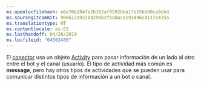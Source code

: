 ```yaml
---
ms.openlocfilehash: e6e76b284fe2b382af0592bba17e15b3d0ca9cbd
ms.sourcegitcommit: 980612a922b8290b2faadaca193496c4117e415a
ms.translationtype: HT
ms.contentlocale: es-ES
ms.lasthandoff: 04/26/2019
ms.locfileid: "64563436"
---
```

El [conector](~/dotnet/bot-builder-dotnet-concepts.md#connector) usa un objeto <a href="https://docs.botframework.com/en-us/csharp/builder/sdkreference/dc/d2f/class_microsoft_1_1_bot_1_1_connector_1_1_activity.html" target="_blank">Activity</a> para pasar información de un lado al otro entre el bot y el canal (usuario). El tipo de actividad más común es **message**, pero hay otros tipos de actividades que se pueden usar para comunicar distintos tipos de información a un bot o canal. 